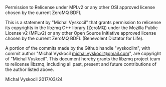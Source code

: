 Permission to Relicense under MPLv2 or any other OSI approved license chosen by the current ZeroMQ BDFL

This is a statement by "Michal Vyskocil" that grants permission to relicense its copyrights in the libzmq C++ library (ZeroMQ) under the Mozilla Public License v2 (MPLv2) or any other Open Source Initiative approved license chosen by the current ZeroMQ BDFL (Benevolent Dictator for Life).

A portion of the commits made by the Github handle "vyskocilm", with commit author "Michal Vyskocil michal.vyskocil@gmail.com", are copyright of "Michal Vyskocil". This document hereby grants the libzmq project team to relicense libzmq, including all past, present and future contributions of the author listed above.

Michal Vyskocil 2017/03/24

